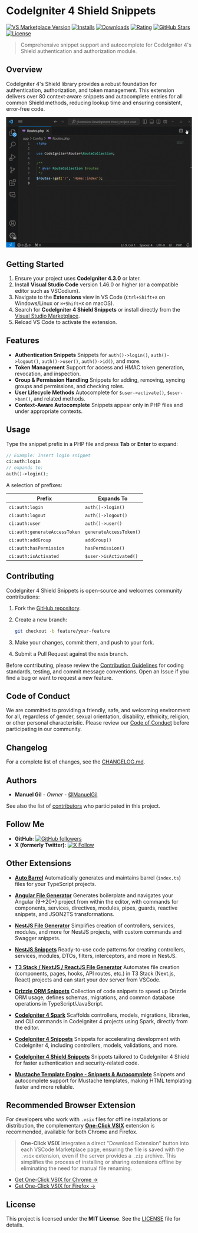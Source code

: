 # CodeIgniter 4 Shield Snippets

[![VS Marketplace Version](https://img.shields.io/visual-studio-marketplace/v/imgildev.vscode-codeigniter4-shield-snippets?style=for-the-badge&label=VS%20Marketplace&logo=visual-studio-code)](https://marketplace.visualstudio.com/items?itemName=imgildev.vscode-codeigniter4-shield-snippets)
[![Installs](https://img.shields.io/visual-studio-marketplace/i/imgildev.vscode-codeigniter4-shield-snippets?style=for-the-badge&logo=visual-studio-code)](https://marketplace.visualstudio.com/items?itemName=imgildev.vscode-codeigniter4-shield-snippets)
[![Downloads](https://img.shields.io/visual-studio-marketplace/d/imgildev.vscode-codeigniter4-shield-snippets?style=for-the-badge&logo=visual-studio-code)](https://marketplace.visualstudio.com/items?itemName=imgildev.vscode-codeigniter4-shield-snippets)
[![Rating](https://img.shields.io/visual-studio-marketplace/r/imgildev.vscode-codeigniter4-shield-snippets?style=for-the-badge&logo=visual-studio-code)](https://marketplace.visualstudio.com/items?itemName=imgildev.vscode-codeigniter4-shield-snippets&ssr=false#review-details)
[![GitHub Stars](https://img.shields.io/github/stars/ManuelGil/vscode-codeigniter4-shield-snippets?style=for-the-badge&logo=github)](https://github.com/ManuelGil/vscode-codeigniter4-shield-snippets)
[![License](https://img.shields.io/github/license/ManuelGil/vscode-codeigniter4-shield-snippets?style=for-the-badge&logo=github)](https://github.com/ManuelGil/vscode-codeigniter4-shield-snippets/blob/main/LICENSE)

> Comprehensive snippet support and autocomplete for CodeIgniter 4's Shield authentication and authorization module.

## Overview

CodeIgniter 4's Shield library provides a robust foundation for authentication, authorization, and token management. This extension delivers over 80 context‑aware snippets and autocomplete entries for all common Shield methods, reducing lookup time and ensuring consistent, error‑free code.

![demo](https://raw.githubusercontent.com/ManuelGil/vscode-codeigniter4-snippets/main/docs/images/demo.gif)

## Getting Started

1. Ensure your project uses **CodeIgniter 4.3.0** or later.
2. Install **Visual Studio Code** version 1.46.0 or higher (or a compatible editor such as VSCodium).
3. Navigate to the **Extensions** view in VS Code (`Ctrl+Shift+X` on Windows/Linux or `⌘+Shift+X` on macOS).
4. Search for **CodeIgniter 4 Shield Snippets** or install directly from the [Visual Studio Marketplace](https://marketplace.visualstudio.com/items?itemName=imgildev.vscode-codeigniter4-shield-snippets).
5. Reload VS Code to activate the extension.

## Features

- **Authentication Snippets**
  Snippets for `auth()->login()`, `auth()->logout()`, `auth()->user()`, `auth()->id()`, and more.
- **Token Management**
  Support for access and HMAC token generation, revocation, and inspection.
- **Group & Permission Handling**
  Snippets for adding, removing, syncing groups and permissions, and checking roles.
- **User Lifecycle Methods**
  Autocomplete for `$user->activate()`, `$user->ban()`, and related methods.
- **Context‑Aware Autocomplete**
  Snippets appear only in PHP files and under appropriate contexts.

## Usage

Type the snippet prefix in a PHP file and press **Tab** or **Enter** to expand:

```php
// Example: Insert login snippet
ci:auth:login
// expands to:
auth()->login();
```

A selection of prefixes:

| Prefix                        | Expands To                                                                                                                  |
| ----------------------------- | --------------------------------------------------------------------------------------------------------------------------- |
| `ci:auth:login`               | `auth()->login()`                                                                                                           |
| `ci:auth:logout`              | `auth()->logout()`                                                                                                          |
| `ci:auth:user`                | `auth()->user()`                                                                                                            |
| `ci:auth:generateAccessToken` | `generateAccessToken()`                                                                                                     |
| `ci:auth:addGroup`            | `addGroup()`                                                                                                                |
| `ci:auth:hasPermission`       | `hasPermission()`                                                                                                           |
| `ci:auth:isActivated`         | `$user->isActivated()`                                                                                                      |

## Contributing

CodeIgniter 4 Shield Snippets is open-source and welcomes community contributions:

1. Fork the [GitHub repository](https://github.com/ManuelGil/vscode-codeigniter4-shield-snippets).
2. Create a new branch:

   ```bash
   git checkout -b feature/your-feature
   ```

3. Make your changes, commit them, and push to your fork.
4. Submit a Pull Request against the `main` branch.

Before contributing, please review the [Contribution Guidelines](https://github.com/ManuelGil/vscode-codeigniter4-shield-snippets/blob/main/CONTRIBUTING.md) for coding standards, testing, and commit message conventions. Open an Issue if you find a bug or want to request a new feature.

## Code of Conduct

We are committed to providing a friendly, safe, and welcoming environment for all, regardless of gender, sexual orientation, disability, ethnicity, religion, or other personal characteristic. Please review our [Code of Conduct](https://github.com/ManuelGil/vscode-codeigniter4-shield-snippets/blob/main/CODE_OF_CONDUCT.md) before participating in our community.

## Changelog

For a complete list of changes, see the [CHANGELOG.md](https://github.com/ManuelGil/vscode-codeigniter4-shield-snippets/blob/main/CHANGELOG.md).

## Authors

- **Manuel Gil** - _Owner_ - [@ManuelGil](https://github.com/ManuelGil)

See also the list of [contributors](https://github.com/ManuelGil/vscode-codeigniter4-shield-snippets/contributors) who participated in this project.

## Follow Me

- **GitHub**: [![GitHub followers](https://img.shields.io/github/followers/ManuelGil?style=for-the-badge\&logo=github)](https://github.com/ManuelGil)
- **X (formerly Twitter)**: [![X Follow](https://img.shields.io/twitter/follow/imgildev?style=for-the-badge\&logo=x)](https://twitter.com/imgildev)

## Other Extensions

- **[Auto Barrel](https://marketplace.visualstudio.com/items?itemName=imgildev.vscode-auto-barrel)**
  Automatically generates and maintains barrel (`index.ts`) files for your TypeScript projects.

- **[Angular File Generator](https://marketplace.visualstudio.com/items?itemName=imgildev.vscode-angular-generator)**
  Generates boilerplate and navigates your Angular (9→20+) project from within the editor, with commands for components, services, directives, modules, pipes, guards, reactive snippets, and JSON2TS transformations.

- **[NestJS File Generator](https://marketplace.visualstudio.com/items?itemName=imgildev.vscode-nestjs-generator)**
  Simplifies creation of controllers, services, modules, and more for NestJS projects, with custom commands and Swagger snippets.

- **[NestJS Snippets](https://marketplace.visualstudio.com/items?itemName=imgildev.vscode-nestjs-snippets-extension)**
  Ready-to-use code patterns for creating controllers, services, modules, DTOs, filters, interceptors, and more in NestJS.

- **[T3 Stack / NextJS / ReactJS File Generator](https://marketplace.visualstudio.com/items?itemName=imgildev.vscode-nextjs-generator)**
  Automates file creation (components, pages, hooks, API routes, etc.) in T3 Stack (Next.js, React) projects and can start your dev server from VSCode.

- **[Drizzle ORM Snippets](https://marketplace.visualstudio.com/items?itemName=imgildev.vscode-drizzle-snippets)**
  Collection of code snippets to speed up Drizzle ORM usage, defines schemas, migrations, and common database operations in TypeScript/JavaScript.

- **[CodeIgniter 4 Spark](https://marketplace.visualstudio.com/items?itemName=imgildev.vscode-codeigniter4-spark)**
  Scaffolds controllers, models, migrations, libraries, and CLI commands in CodeIgniter 4 projects using Spark, directly from the editor.

- **[CodeIgniter 4 Snippets](https://marketplace.visualstudio.com/items?itemName=imgildev.vscode-codeigniter4-snippets)**
  Snippets for accelerating development with CodeIgniter 4, including controllers, models, validations, and more.

- **[CodeIgniter 4 Shield Snippets](https://marketplace.visualstudio.com/items?itemName=imgildev.vscode-codeigniter4-shield-snippets)**
  Snippets tailored to CodeIgniter 4 Shield for faster authentication and security-related code.

- **[Mustache Template Engine - Snippets & Autocomplete](https://marketplace.visualstudio.com/items?itemName=imgildev.vscode-mustache-snippets)**
  Snippets and autocomplete support for Mustache templates, making HTML templating faster and more reliable.

## Recommended Browser Extension

For developers who work with `.vsix` files for offline installations or distribution, the complementary [**One-Click VSIX**](https://chromewebstore.google.com/detail/imojppdbcecfpeafjagncfplelddhigc?utm_source=item-share-cb) extension is recommended, available for both Chrome and Firefox.

> **One-Click VSIX** integrates a direct "Download Extension" button into each VSCode Marketplace page, ensuring the file is saved with the `.vsix` extension, even if the server provides a `.zip` archive. This simplifies the process of installing or sharing extensions offline by eliminating the need for manual file renaming.

- [Get One-Click VSIX for Chrome &rarr;](https://chromewebstore.google.com/detail/imojppdbcecfpeafjagncfplelddhigc?utm_source=item-share-cb)
- [Get One-Click VSIX for Firefox &rarr;](https://addons.mozilla.org/es-ES/firefox/addon/one-click-vsix/)

## License

This project is licensed under the **MIT License**. See the [LICENSE](https://github.com/ManuelGil/vscode-codeigniter4-shield-snippets/blob/main/LICENSE) file for details.
